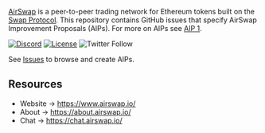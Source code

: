 [AirSwap](https://www.airswap.io/) is a peer-to-peer trading network for Ethereum tokens built on the [Swap Protocol](https://www.airswap.io/whitepaper.htm). This repository contains GitHub issues that specify AirSwap Improvement Proposals (AIPs). For more on AIPs see [AIP 1](https://github.com/airswap/AIPs/issues/1).

[![Discord](https://img.shields.io/discord/590643190281928738.svg)](https://chat.airswap.io)
[![License](https://img.shields.io/badge/License-CC0-blue.svg)](https://creativecommons.org/publicdomain/zero/1.0/)
![Twitter Follow](https://img.shields.io/twitter/follow/airswap?style=social)

See [Issues](https://github.com/airswap/airswap-aips/issues) to browse and create AIPs.

## Resources

- Website → https://www.airswap.io/
- About → https://about.airswap.io/
- Chat → https://chat.airswap.io/
